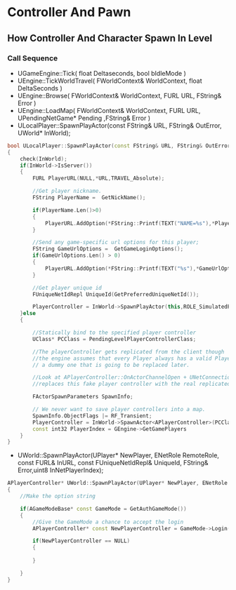 # **Controller And Pawn**

## **How Controller And Character Spawn In Level**

### **Call Sequence**

- UGameEngine::Tick( float Deltaseconds, bool bIdleMode )
- UEngine::TickWorldTravel( FWorldContext& WorldContext, float DeltaSeconds )
- UEngine::Browse( FWorldContext& WorldContext, FURL URL, FString& Error )
- UEngine::LoadMap(  FWorldContext& WorldContext, FURL URL, UPendingNetGame* Pending ,FString& Error )
- ULocalPlayer::SpawnPlayActor(const FString& URL, FString& OutError, UWorld* InWorld);

```c++
bool ULocalPlayer::SpawnPlayActor(const FString& URL, FString& OutError, UWorld* InWorld)
{
    check(InWorld);
    if(InWorld->IsServer())
    {
        FURL PlayerURL(NULL,*URL,TRAVEL_Absolute);

        //Get player nickname.
        FString PlayerName =  GetNickName();

        if(PlayerName.Len()>0)
        {
            PlayerURL.AddOption(*FString::Printf(TEXT("NAME=%s"),*PlayerName));
        }

        //Send any game-specific url options for this player;
        FString GameUrlOptions =  GetGameLoginOptions();
        if(GameUrlOptions.Len() > 0)
        {
            PlayerURL.AddOption(*FString::Printf(TEXT("%s"),*GameUrlOptions));
        }

        //Get player unique id
        FUniqueNetIdRepl UniqueId(GetPreferredUniqueNetId());

        PlayerController = InWorld->SpawnPlayActor(this,ROLE_SimulatedProxy,PlayerURL, UniqueId, OutError, GEngine->GetGamePlayers(InWorld).Find(this));
    }else
    {

        //Statically bind to the specified player controller
        UClass* PCClass = PendingLevelPlayerControllerClass;

        //The playerController gets replicated from the client though
        //the engine assumes that every Player always has a valid PlayerController so we spawn
        // a dummy one that is going to be replaced later.

        //Look at APlayerController::OnActorChannelOpen + UNetConnection::HandleClientPlayer for the code that
        //replaces this fake player controller with the real replicated one from the server

        FActorSpawnParameters SpawnInfo;

        // We never want to save player controllers into a map.
        SpawnInfo.ObjectFlags |= RF_Transient;
        PlayerController = InWorld->SpawnActor<APlayerController>(PCClass, SpawnInfo);
        const int32 PlayerIndex = GEngine->GetGamePlayers
    }
}
```

- UWorld::SpawnPlayActor(UPlayer* NewPlayer, ENetRole RemoteRole, const FURL& InURL, const FUniqueNetIdRepl& UniqueId, FString& Error,uint8 InNetPlayerIndex);

```C++
APlayerController* UWorld::SpawnPlayActor(UPlayer* NewPlayer, ENetRole RemoteRole, const FURL& InURL, const FUniqueNetId& UniqueId, FString& Error,uint8 InNetPlayerIndex)
{
    //Make the option string

    if(AGameModeBase* const GameMode = GetAuthGameMode())
    {
        //Give the GameMode a chance to accept the login
        APlayerController* const NewPlayerController = GameMode->Login(NewPlayer, RemoteRole, *InURL, Options, UniqueId, Error);

        if(NewPlayerController == NULL)
        {
            
        }

    }
}
```


  
